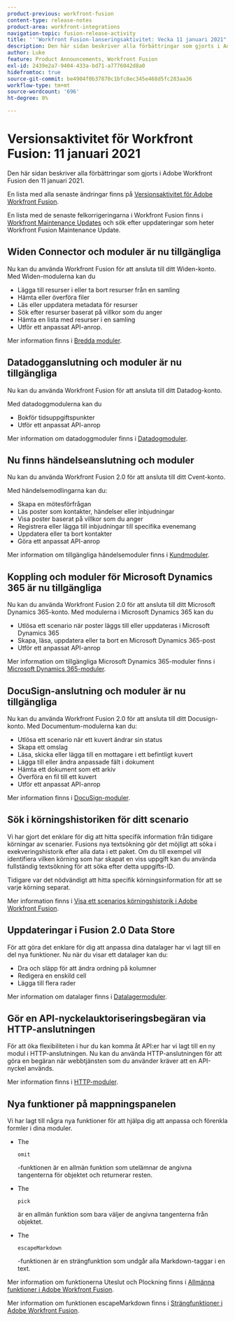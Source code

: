 ```yaml
---
product-previous: workfront-fusion
content-type: release-notes
product-area: workfront-integrations
navigation-topic: fusion-release-activity
title: '''Workfront Fusion-lanseringsaktivitet: Vecka 11 januari 2021"'
description: Den här sidan beskriver alla förbättringar som gjorts i Adobe Workfront Fusion den 11 januari 2021.
author: Luke
feature: Product Announcements, Workfront Fusion
exl-id: 2439e2a7-9404-433a-bd71-a7776042d8a0
hidefromtoc: true
source-git-commit: be4904f0b37870c1bfc8ec345e468d5fc283aa36
workflow-type: tm+mt
source-wordcount: '696'
ht-degree: 0%

---
```


# Versionsaktivitet för Workfront Fusion: 11 januari 2021

Den här sidan beskriver alla förbättringar som gjorts i Adobe Workfront Fusion den 11 januari 2021.

En lista med alla senaste ändringar finns på [Versionsaktivitet för Adobe Workfront Fusion](../../../product-announcements/product-releases/fusion-release-activity/fusion-release-activity.md).

En lista med de senaste felkorrigeringarna i Workfront Fusion finns i [Workfront Maintenance Updates](https://one.workfront.com/s/article/Workfront-Maintenance-Updates-1882317350) och sök efter uppdateringar som heter Workfront Fusion Maintenance Update.

## Widen Connector och moduler är nu tillgängliga

Nu kan du använda Workfront Fusion för att ansluta till ditt Widen-konto. Med Widen-modulerna kan du

* Lägga till resurser i eller ta bort resurser från en samling
* Hämta eller överföra filer
* Läs eller uppdatera metadata för resurser
* Sök efter resurser baserat på villkor som du anger
* Hämta en lista med resurser i en samling
* Utför ett anpassat API-anrop.

Mer information finns i [Bredda moduler](../../../workfront-fusion/apps-and-their-modules/widen-modules.md).

## Datadogganslutning och moduler är nu tillgängliga

Nu kan du använda Workfront Fusion för att ansluta till ditt Datadog-konto.

Med datadoggmodulerna kan du

* Bokför tidsuppgiftspunkter
* Utför ett anpassat API-anrop

Mer information om datadoggmoduler finns i [Datadogmoduler](../../../workfront-fusion/apps-and-their-modules/datadog-modules.md).

## Nu finns händelseanslutning och moduler

Nu kan du använda Workfront Fusion 2.0 för att ansluta till ditt Cvent-konto.

Med händelsemodlingarna kan du:

* Skapa en mötesförfrågan
* Läs poster som kontakter, händelser eller inbjudningar
* Visa poster baserat på villkor som du anger
* Registrera eller lägga till inbjudningar till specifika evenemang
* Uppdatera eller ta bort kontakter
* Göra ett anpassat API-anrop

Mer information om tillgängliga händelsemoduler finns i [Kundmoduler](../../../workfront-fusion/apps-and-their-modules/cvent-modules.md).

## Koppling och moduler för Microsoft Dynamics 365 är nu tillgängliga

Nu kan du använda Workfront Fusion 2.0 för att ansluta till ditt Microsoft Dynamics 365-konto. Med modulerna i Microsoft Dynamics 365 kan du

* Utlösa ett scenario när poster läggs till eller uppdateras i Microsoft Dynamics 365
* Skapa, läsa, uppdatera eller ta bort en Microsoft Dynamics 365-post
* Utför ett anpassat API-anrop

Mer information om tillgängliga Microsoft Dynamics 365-moduler finns i [Microsoft Dynamics 365-moduler](../../../workfront-fusion/apps-and-their-modules/microsoft-dynamics-365-modules.md).

## DocuSign-anslutning och moduler är nu tillgängliga

Nu kan du använda Workfront Fusion 2.0 för att ansluta till ditt Docusign-konto. Med Documentum-modulerna kan du:

* Utlösa ett scenario när ett kuvert ändrar sin status
* Skapa ett omslag
* Läsa, skicka eller lägga till en mottagare i ett befintligt kuvert
* Lägga till eller ändra anpassade fält i dokument
* Hämta ett dokument som ett arkiv
* Överföra en fil till ett kuvert
* Utför ett anpassat API-anrop

Mer information finns i [DocuSign-moduler](../../../workfront-fusion/apps-and-their-modules/docusign-modules.md).

## Sök i körningshistoriken för ditt scenario

Vi har gjort det enklare för dig att hitta specifik information från tidigare körningar av scenarier. Fusions nya textsökning gör det möjligt att söka i exekveringshistorik efter alla data i ett paket. Om du till exempel vill identifiera vilken körning som har skapat en viss uppgift kan du använda fullständig textsökning för att söka efter detta uppgifts-ID.

Tidigare var det nödvändigt att hitta specifik körningsinformation för att se varje körning separat.

Mer information finns i [Visa ett scenarios körningshistorik i Adobe Workfront Fusion](../../../workfront-fusion/scenarios/view-scenario-execution-history.md).

## Uppdateringar i Fusion 2.0 Data Store

För att göra det enklare för dig att anpassa dina datalager har vi lagt till en del nya funktioner. Nu när du visar ett datalager kan du:

* Dra och släpp för att ändra ordning på kolumner
* Redigera en enskild cell
* Lägga till flera rader

Mer information om datalager finns i [Datalagermoduler](../../../workfront-fusion/apps-and-their-modules/data-store-modules.md).

## Gör en API-nyckelauktoriseringsbegäran via HTTP-anslutningen

För att öka flexibiliteten i hur du kan komma åt API:er har vi lagt till en ny modul i HTTP-anslutningen. Nu kan du använda HTTP-anslutningen för att göra en begäran när webbtjänsten som du använder kräver att en API-nyckel används.

Mer information finns i [HTTP-moduler](../../../workfront-fusion/apps-and-their-modules/http-modules/http-modules-1.md).

## Nya funktioner på mappningspanelen

Vi har lagt till några nya funktioner för att hjälpa dig att anpassa och förenkla formler i dina moduler.

* The

   ```
   omit
   ```

   -funktionen är en allmän funktion som utelämnar de angivna tangenterna för objektet och returnerar resten.
* The

   ```
   pick
   ```

   är en allmän funktion som bara väljer de angivna tangenterna från objektet.
* The

   ```
   escapeMarkdown
   ```

   -funktionen är en strängfunktion som undgår alla Markdown-taggar i en text.

Mer information om funktionerna Uteslut och Plockning finns i [Allmänna funktioner i Adobe Workfront Fusion](../../../workfront-fusion/functions/general-functions.md).

Mer information om funktionen escapeMarkdown finns i [Strängfunktioner i Adobe Workfront Fusion](../../../workfront-fusion/functions/string-functions.md).
